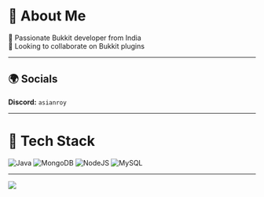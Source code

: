 # 🧠 About Me  
🚀 Passionate Bukkit developer from India  
🤝 Looking to collaborate on Bukkit plugins  

---

## 🌍 Socials  
**Discord:** `asianroy`

---

# 🧰 Tech Stack  
![Java](https://img.shields.io/badge/java-%23ED8B00.svg?style=for-the-badge&logo=openjdk&logoColor=white)  ![MongoDB](https://img.shields.io/badge/MongoDB-%234ea94b.svg?style=for-the-badge&logo=mongodb&logoColor=white) ![NodeJS](https://img.shields.io/badge/node.js-6DA55F?style=for-the-badge&logo=node.js&logoColor=white)  ![MySQL](https://img.shields.io/badge/mysql-%2300000f.svg?style=for-the-badge&logo=mysql&logoColor=white)  

---

[![](https://visitcount.itsvg.in/api?id=DevLrxxh&icon=0&color=0)](https://visitcount.itsvg.in)
